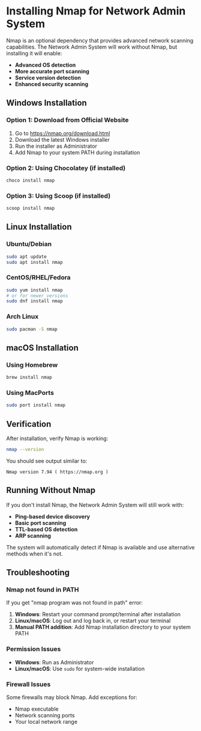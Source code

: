 # Installing Nmap for Network Admin System

Nmap is an optional dependency that provides advanced network scanning capabilities. The Network Admin System will work without Nmap, but installing it will enable:

- **Advanced OS detection**
- **More accurate port scanning**
- **Service version detection**
- **Enhanced security scanning**

## Windows Installation

### Option 1: Download from Official Website
1. Go to https://nmap.org/download.html
2. Download the latest Windows installer
3. Run the installer as Administrator
4. Add Nmap to your system PATH during installation

### Option 2: Using Chocolatey (if installed)
```cmd
choco install nmap
```

### Option 3: Using Scoop (if installed)
```cmd
scoop install nmap
```

## Linux Installation

### Ubuntu/Debian
```bash
sudo apt update
sudo apt install nmap
```

### CentOS/RHEL/Fedora
```bash
sudo yum install nmap
# or for newer versions
sudo dnf install nmap
```

### Arch Linux
```bash
sudo pacman -S nmap
```

## macOS Installation

### Using Homebrew
```bash
brew install nmap
```

### Using MacPorts
```bash
sudo port install nmap
```

## Verification

After installation, verify Nmap is working:

```bash
nmap --version
```

You should see output similar to:
```
Nmap version 7.94 ( https://nmap.org )
```

## Running Without Nmap

If you don't install Nmap, the Network Admin System will still work with:

- **Ping-based device discovery**
- **Basic port scanning**
- **TTL-based OS detection**
- **ARP scanning**

The system will automatically detect if Nmap is available and use alternative methods when it's not.

## Troubleshooting

### Nmap not found in PATH
If you get "nmap program was not found in path" error:

1. **Windows**: Restart your command prompt/terminal after installation
2. **Linux/macOS**: Log out and log back in, or restart your terminal
3. **Manual PATH addition**: Add Nmap installation directory to your system PATH

### Permission Issues
- **Windows**: Run as Administrator
- **Linux/macOS**: Use `sudo` for system-wide installation

### Firewall Issues
Some firewalls may block Nmap. Add exceptions for:
- Nmap executable
- Network scanning ports
- Your local network range 